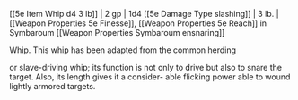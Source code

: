 

[[5e Item Whip d4 3 lb]]                      | 2 gp        | 1d4 [[5e Damage Type slashing]]    | 3 lb.  | [[Weapon Properties 5e Finesse]], [[Weapon Properties 5e Reach]] in Symbaroum [[Weapon Properties Symbaroum ensnaring]]

Whip. This whip has been adapted from the common herding

or slave-driving whip; its function is not only to drive but also to snare the target. Also, its length gives it a consider- able flicking power able to wound lightly armored targets.